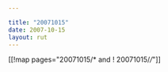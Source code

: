 ```yaml
---

title: "20071015"
date: 2007-10-15
layout: rut
---
```


[[!map pages="20071015/* and ! 20071015/*/*"]]
